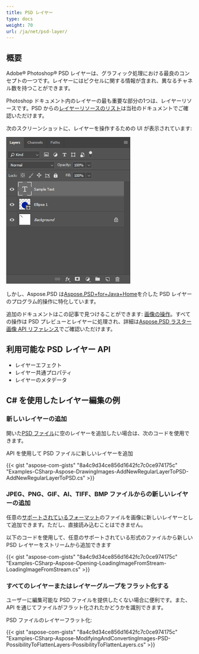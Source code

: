 ```yaml
---
title: PSD レイヤー
type: docs
weight: 70
url: /ja/net/psd-layer/
---
```


## **概要**
Adobe® Photoshop® PSD レイヤーは、グラフィック処理における最良のコンセプトの一つです。レイヤーにはピクセルに関する情報が含まれ、異なるチャネル数を持つことができます。

Photoshop ドキュメント内のレイヤーの最も重要な部分の1つは、レイヤーリソースです。PSD からの[レイヤーリソースのリスト](/psd/ja/net/list-of-psd-layer-resources/)は当社のドキュメントでご確認いただけます。

次のスクリーンショットに、レイヤーを操作するための UI が表示されています:

![todo:image_alt_text](psd-layer_1.png)

しかし、Aspose.PSD は[Aspose.PSD+for+Java+Home](https://docs.aspose.com/display/psdjava/Aspose.PSD+for+Java+Home)を介した PSD レイヤーのプログラム的操作に特化しています。

追加のドキュメントはこの記事で見つけることができます: [画像の操作](/psd/ja/net/manipulating-images-html/)。すべての操作は PSD プレビューとレイヤーに処理され、詳細は[Aspose.PSD ラスター画像 API リファレンス](https://reference.aspose.com/psd/net/aspose.psd/rasterimage)でご確認いただけます。
## **利用可能な PSD レイヤー API**
- レイヤーエフェクト
- レイヤー共通プロパティ
- レイヤーのメタデータ
## **C# を使用したレイヤー編集の例**
### **新しいレイヤーの追加**
開いた[PSD ファイル](/psd/ja/net/psd-file/)に空のレイヤーを追加したい場合は、次のコードを使用できます。

API を使用して PSD ファイルに新しいレイヤーを追加

{{< gist "aspose-com-gists" "8a4c9d34ce856d1642fc7c0ce974175c" "Examples-CSharp-Aspose-DrawingImages-AddNewRegularLayerToPSD-AddNewRegularLayerToPSD.cs" >}}
### **JPEG、PNG、GIF、AI、TIFF、BMP ファイルからの新しいレイヤーの追加**
任意の[サポートされているフォーマット](/psd/ja/net/supported-file-formats/)のファイルを画像に新しいレイヤーとして追加できます。ただし、直接読み込むことはできません。

以下のコードを使用して、任意のサポートされている形式のファイルから新しい PSD レイヤーをストリームから追加できます

{{< gist "aspose-com-gists" "8a4c9d34ce856d1642fc7c0ce974175c" "Examples-CSharp-Aspose-Opening-LoadingImageFromStream-LoadingImageFromStream.cs" >}}
### **すべてのレイヤーまたはレイヤーグループをフラット化する**
ユーザーに編集可能な PSD ファイルを提供したくない場合に便利です。また、API を通じてファイルがフラット化されたかどうかを識別できます。

PSD ファイルのレイヤーフラット化:

{{< gist "aspose-com-gists" "8a4c9d34ce856d1642fc7c0ce974175c" "Examples-CSharp-Aspose-ModifyingAndConvertingImages-PSD-PossibilityToFlattenLayers-PossibilityToFlattenLayers.cs" >}}
